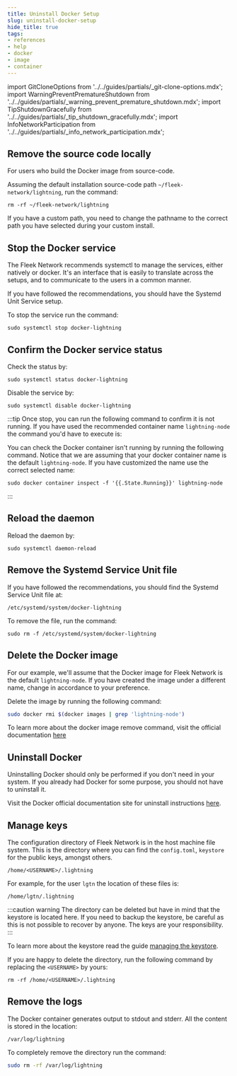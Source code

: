 ```yaml
---
title: Uninstall Docker Setup
slug: uninstall-docker-setup
hide_title: true
tags:
- references
- help
- docker
- image
- container
---
```


import GitCloneOptions from '../../guides/partials/_git-clone-options.mdx';
import WarningPreventPrematureShutdown from '../../guides/partials/_warning_prevent_premature_shutdown.mdx';
import TipShutdownGracefully from '../../guides/partials/_tip_shutdown_gracefully.mdx';
import InfoNetworkParticipation from '../../guides/partials/_info_network_participation.mdx';

## Remove the source code locally

For users who build the Docker image from source-code.

Assuming the default installation source-code path `~/fleek-network/lightning`, run the command:

```
rm -rf ~/fleek-network/lightning
```

If you have a custom path, you need to change the pathname to the correct path you have selected during your custom install.

## Stop the Docker service

The Fleek Network recommends systemctl to manage the services, either natively or docker. It's an interface that is easily to translate across the setups, and to communicate to the users in a common manner.

<WarningPreventPrematureShutdown />

<TipShutdownGracefully />

If you have followed the recommendations, you should have the Systemd Unit Service setup.

To stop the service run the command:

```
sudo systemctl stop docker-lightning
```

## Confirm the Docker service status

Check the status by:

```
sudo systemctl status docker-lightning
```

Disable the service by:

```
sudo systemctl disable docker-lightning
```

:::tip
Once stop, you can run the following command to confirm it is not running. If you have used the recommended container name `lightning-node` the command you'd have to execute is:

You can check the Docker container isn't running by running the following command. Notice that we are assuming that your docker container name is the default `lightning-node`. If you have customized the name use the correct selected name:

```
sudo docker container inspect -f '{{.State.Running}}' lightning-node
```
:::

## Reload the daemon

Reload the daemon by:

```
sudo systemctl daemon-reload
```

## Remove the Systemd Service Unit file

If you have followed the recommendations, you should find the Systemd Service Unit file at:

```
/etc/systemd/system/docker-lightning
```

To remove the file, run the command:

```
sudo rm -f /etc/systemd/system/docker-lightning
```

## Delete the Docker image

For our example, we'll assume that the Docker image for Fleek Network is the default `lightning-node`. If you have created the image under a different name, change in accordance to your preference.

Delete the image by running the following command:

```sh
sudo docker rmi $(docker images | grep 'lightning-node')
```

To learn more about the docker image remove command, visit the official documentation [here](https://docs.docker.com/engine/reference/commandline/image_rm/)

## Uninstall Docker

Uninstalling Docker should only be performed if you don't need in your system. If you already had Docker for some purpose, you should not have to uninstall it.

Visit the Docker official documentation site for uninstall instructions [here](https://docs.docker.com/desktop/uninstall/).

## Manage keys

The configuration directory of Fleek Network is in the host machine file system. This is the directory where you can find the `config.toml`, `keystore` for the public keys, amongst others. 

```
/home/<USERNAME>/.lightning
```

For example, for the user `lgtn` the location of these files is:

```
/home/lgtn/.lightning
```

:::caution warning
The directory can be deleted but have in mind that the keystore is located here. If you need to backup the keystore, be careful as this is not possible to recover by anyone. The keys are your responsibility.
:::

To learn more about the keystore read the guide [managing the keystore](/guides/Node%20Operators/managing-the-keystore).

If you are happy to delete the directory, run the following command by replacing the `<USERNAME>` by yours:

```
rm -rf /home/<USERNAME>/.lightning
```

## Remove the logs

The Docker container generates output to stdout and stderr. All the content is stored in the location:

```
/var/log/lightning
```

To completely remove the directory run the command:

```sh
sudo rm -rf /var/log/lightning
```
